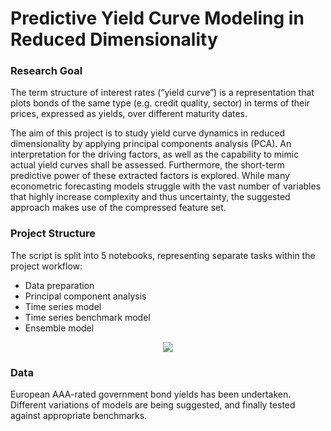 # Predictive Yield Curve Modeling in Reduced Dimensionality

### Research Goal
The term structure of interest rates (“yield curve”) is a representation that plots bonds of the same type (e.g. credit quality, sector) in terms of their prices, expressed as yields, over different maturity dates.

The aim of this project is to study yield curve dynamics in reduced dimensionality by applying principal components analysis (PCA). An interpretation for the driving factors, as well as the capability to mimic actual yield curves shall be assessed. Furthermore, the short-term predictive power of these extracted factors is explored. While many econometric forecasting models struggle with the vast number of variables that highly increase complexity and thus uncertainty, the suggested approach makes use of the compressed feature set. 

### Project Structure
The script is split into 5 notebooks, representing separate tasks within the project workflow:
- Data preparation
- Principal component analysis
- Time series model
- Time series benchmark model
- Ensemble model

<p align="center">
  <img src="https://github.com/bernhard-pfann/pca-yield-curve-analytics/blob/main/05-images/workflow.PNG"> 
</p>

### Data
European AAA-rated government bond yields has been undertaken. Different variations of models are being suggested, and finally tested against appropriate benchmarks.
